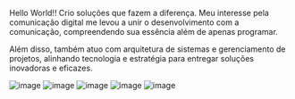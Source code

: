 Hello World!!
Crio soluções que fazem a diferença. Meu interesse pela comunicação digital me levou a unir o desenvolvimento com a comunicação, compreendendo sua essência além de apenas programar.

Além disso, também atuo com arquitetura de sistemas e gerenciamento de projetos, alinhando tecnologia e estratégia para entregar soluções inovadoras e eficazes.



![image](https://github.com/user-attachments/assets/d064f71a-4e5b-44c6-ae3e-93486a205149)
![image](https://github.com/user-attachments/assets/c789cd85-21b4-4f7b-a015-f4ade64a6ec9)
![image](https://github.com/user-attachments/assets/a6c0a841-3a8f-40c1-90a3-ccb22feafa52)
![image](https://github.com/user-attachments/assets/3dcb09b9-a961-4892-aa4b-44802dfb4a7c)
![image](https://github.com/user-attachments/assets/129c7166-1e09-4eab-836e-94b63fba80ad)


